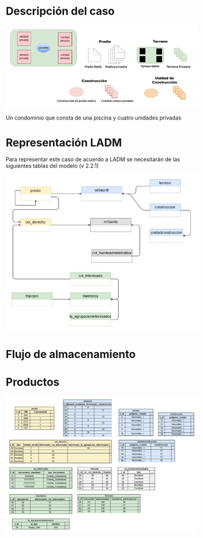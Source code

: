 # Descripción del caso

![Caso Condominio](https://github.com/AgenciaImplementacion/condiciones_predios/blob/master/condominio/condominio-Caso.png)

Un condominio que consta de una piscina y cuatro unidades privadas

# Representación LADM

Para representar este caso de acuerdo a LADM se necesitarán de las siguientes tablas del modelo (v 2.2.1)

![Diagrama Entidad Relación simplificado](https://github.com/AgenciaImplementacion/condiciones_predios/blob/master/condominio/condominio-ER.png)

# Flujo de almacenamiento


# Productos

![Esquema de tablas](https://github.com/AgenciaImplementacion/condiciones_predios/blob/master/condominio/condominio-Tablas.png)

